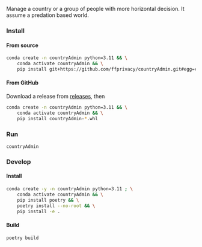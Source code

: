 Manage a country or a group of people with more horizontal decision.
It assume a predation based world.
### Install
#### From source
```bash
conda create -n countryAdmin python=3.11 && \
    conda activate countryAdmin && \
    pip install git+https://github.com/ffprivacy/countryAdmin.git#egg=countryAdmin
```
#### From GitHub
Download a release from [releases](https://github.com/ffprivacy/countryAdmin/releases), then
```bash
conda create -n countryAdmin python=3.11 && \
    conda activate countryAdmin && \
    pip install countryAdmin-*.whl
```

### Run 
```
countryAdmin
```
### Develop
#### Install
```bash
conda create -y -n countryAdmin python=3.11 ; \
    conda activate countryAdmin && \
    pip install poetry && \
    poetry install --no-root && \
    pip install -e .
```
#### Build
```bash
poetry build
```
